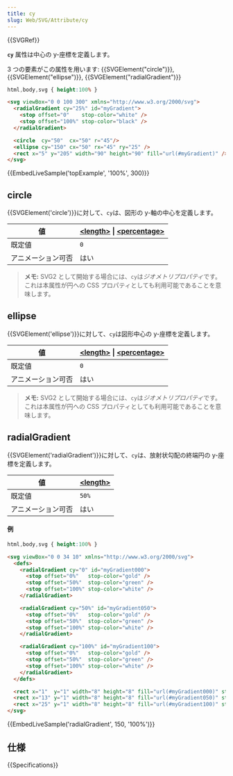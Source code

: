 ```yaml
---
title: cy
slug: Web/SVG/Attribute/cy
---
```


{{SVGRef}}

**`cy`** 属性は中心の y-座標を定義します。

3 つの要素がこの属性を用います: {{SVGElement("circle")}}, {{SVGElement("ellipse")}}, {{SVGElement("radialGradient")}}

```css hidden
html,body,svg { height:100% }
```

```html
<svg viewBox="0 0 100 300" xmlns="http://www.w3.org/2000/svg">
  <radialGradient cy="25%" id="myGradient">
    <stop offset="0"    stop-color="white" />
    <stop offset="100%" stop-color="black" />
  </radialGradient>

  <circle  cy="50"  cx="50" r="45"/>
  <ellipse cy="150" cx="50" rx="45" ry="25" />
  <rect x="5" y="205" width="90" height="90" fill="url(#myGradient)" />
</svg>
```

{{EmbedLiveSample('topExample', '100%', 300)}}

## circle

{{SVGElement('circle')}}に対して、`cy`は、図形の y-軸の中心を定義します。

| 値                 | **[\<length>](/ja/docs/Web/SVG/Content_type#Length)** \| **[\<percentage>](/ja/docs/Web/SVG/Content_type#Percentage)** |
| ------------------ | ---------------------------------------------------------------------------------------------------------------------- |
| 既定値             | `0`                                                                                                                    |
| アニメーション可否 | はい                                                                                                                   |

> **メモ:** SVG2 として開始する場合には、`cy`は*ジオメトリプロパティ*です。これは本属性が円への CSS プロパティとしても利用可能であることを意味します。

## ellipse

{{SVGElement('ellipse')}}に対して、`cy`は図形中心の y-座標を定義します。

| 値                 | **[\<length>](/ja/docs/Web/SVG/Content_type#Length)** \| **[\<percentage>](/ja/docs/Web/SVG/Content_type#Percentage)** |
| ------------------ | ---------------------------------------------------------------------------------------------------------------------- |
| 既定値             | `0`                                                                                                                    |
| アニメーション可否 | はい                                                                                                                   |

> **メモ:** SVG2 として開始する場合には、`cy`は*ジオメトリプロパティ*です。これは本属性が円への CSS プロパティとしても利用可能であることを意味します。

## radialGradient

{{SVGElement('radialGradient')}}に対して、`cy`は、放射状勾配の終端円の y-座標を定義します。

| 値                 | **[\<length>](/ja/docs/Web/SVG/Content_type#Length)** |
| ------------------ | ----------------------------------------------------- |
| 既定値             | `50%`                                                 |
| アニメーション可否 | はい                                                  |

#### 例

```css hidden
html,body,svg { height:100% }
```

```html
<svg viewBox="0 0 34 10" xmlns="http://www.w3.org/2000/svg">
  <defs>
    <radialGradient cy="0" id="myGradient000">
      <stop offset="0%"   stop-color="gold" />
      <stop offset="50%"  stop-color="green" />
      <stop offset="100%" stop-color="white" />
    </radialGradient>

    <radialGradient cy="50%" id="myGradient050">
      <stop offset="0%"   stop-color="gold" />
      <stop offset="50%"  stop-color="green" />
      <stop offset="100%" stop-color="white" />
    </radialGradient>

    <radialGradient cy="100%" id="myGradient100">
      <stop offset="0%"   stop-color="gold" />
      <stop offset="50%"  stop-color="green" />
      <stop offset="100%" stop-color="white" />
    </radialGradient>
  </defs>

  <rect x="1"  y="1" width="8" height="8" fill="url(#myGradient000)" stroke="black" />
  <rect x="13" y="1" width="8" height="8" fill="url(#myGradient050)" stroke="black" />
  <rect x="25" y="1" width="8" height="8" fill="url(#myGradient100)" stroke="black" />
</svg>
```

{{EmbedLiveSample('radialGradient', 150, '100%')}}

## 仕様

{{Specifications}}

